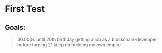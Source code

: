 # First Test

## Goals:

> 30.000€ until 20th birthday
> getting a job as a blockchain-developer before turning 21
> keep on building my own empire
